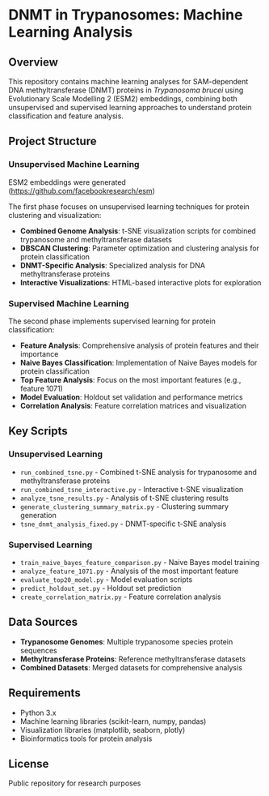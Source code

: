 # DNMT in Trypanosomes: Machine Learning Analysis

## Overview
This repository contains machine learning analyses for SAM-dependent DNA methyltransferase (DNMT) proteins in _Trypanosoma brucei_ using Evolutionary Scale Modelling 2 (ESM2) embeddings, combining both unsupervised and supervised learning approaches to understand protein classification and feature analysis.

## Project Structure

### Unsupervised Machine Learning
ESM2 embeddings were generated (https://github.com/facebookresearch/esm)

The first phase focuses on unsupervised learning techniques for protein clustering and visualization:

- **Combined Genome Analysis**: t-SNE visualization scripts for combined trypanosome and methyltransferase datasets
- **DBSCAN Clustering**: Parameter optimization and clustering analysis for protein classification
- **DNMT-Specific Analysis**: Specialized analysis for DNA methyltransferase proteins
- **Interactive Visualizations**: HTML-based interactive plots for exploration

### Supervised Machine Learning
The second phase implements supervised learning for protein classification:

- **Feature Analysis**: Comprehensive analysis of protein features and their importance
- **Naive Bayes Classification**: Implementation of Naive Bayes models for protein classification
- **Top Feature Analysis**: Focus on the most important features (e.g., feature 1071)
- **Model Evaluation**: Holdout set validation and performance metrics
- **Correlation Analysis**: Feature correlation matrices and visualization

## Key Scripts

### Unsupervised Learning
- `run_combined_tsne.py` - Combined t-SNE analysis for trypanosome and methyltransferase proteins
- `run_combined_tsne_interactive.py` - Interactive t-SNE visualization
- `analyze_tsne_results.py` - Analysis of t-SNE clustering results
- `generate_clustering_summary_matrix.py` - Clustering summary generation
- `tsne_dnmt_analysis_fixed.py` - DNMT-specific t-SNE analysis

### Supervised Learning
- `train_naive_bayes_feature_comparison.py` - Naive Bayes model training
- `analyze_feature_1071.py` - Analysis of the most important feature
- `evaluate_top20_model.py` - Model evaluation scripts
- `predict_holdout_set.py` - Holdout set prediction
- `create_correlation_matrix.py` - Feature correlation analysis

## Data Sources
- **Trypanosome Genomes**: Multiple trypanosome species protein sequences
- **Methyltransferase Proteins**: Reference methyltransferase datasets
- **Combined Datasets**: Merged datasets for comprehensive analysis

## Requirements
- Python 3.x
- Machine learning libraries (scikit-learn, numpy, pandas)
- Visualization libraries (matplotlib, seaborn, plotly)
- Bioinformatics tools for protein analysis

## License
Public repository for research purposes
